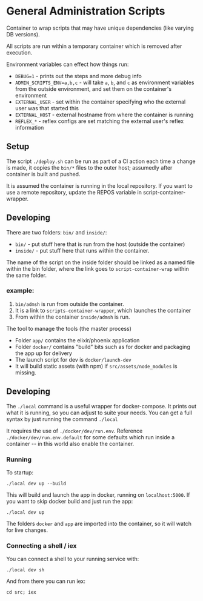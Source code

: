 # General Administration Scripts

Container to wrap scripts that may have unique dependencies (like varying DB versions).

All scripts are run within a temporary container which is removed after execution.

Environment variables can effect how things run:

* `DEBUG=1` - prints out the steps and more debug info
* `ADMIN_SCRIPTS_ENV=a,b,c` - will take `a`, `b`, and `c` as environment variables from the outside environment, and set them on the container's environment
* `EXTERNAL_USER` - set within the container specifying who the external user was that started this
* `EXTERNAL_HOST` - external hostname from where the container is running
* `REFLEX_*` - reflex configs are set matching the external user's reflex information

## Setup

The script `./deploy.sh` can be run as part of a CI action each time a change is made, it copies the `bin/*` files to the outer host; assumedly after container is built and pushed.

It is assumed the container is running in the local repository.  If you want to use a remote repository,
update the REPOS variable in script-container-wrapper.

## Developing

There are two folders: `bin/` and `inside/`:

* `bin/` - put stuff here that is run from the host (outside the container)
* `inside/` - put stuff here that runs within the container.

The name of the script on the inside folder should be linked as a named file within the bin folder, where the link goes to `script-container-wrap` within the same folder.

### example:

1. `bin/admsh` is run from outside the container.
2. It is a link to `scripts-container-wrapper`, which launches the container
3. From within the container `inside/admsh` is run.

The tool to manage the tools (the master process)

* Folder `app/` contains the elixir/phoenix application
* Folder `docker/` contains "build" bits such as for docker and packaging the app up for delivery
* The launch script for dev is `docker/launch-dev`
* It will build static assets (with npm) if `src/assets/node_modules` is missing.

## Developing

The `./local` command is a useful wrapper for docker-compose.  It prints out what it is running, so you can adjust to suite your needs.  You can get a full syntax by just running the command `./local`

It requires the use of `./docker/dev/run.env`.  Reference `./docker/dev/run.env.default` for some defaults which run inside a container -- in this world also enable the container.

### Running

To startup:

	./local dev up --build

This will build and launch the app in docker, running on `localhost:5000`.  If you want to skip docker build and just run the app:

	./local dev up

The folders `docker` and `app` are imported into the container, so it will watch for live changes.

### Connecting a shell / iex

You can connect a shell to your running service with:

	./local dev sh

And from there you can run iex:

	cd src; iex
